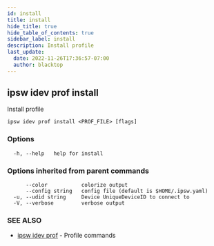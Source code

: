 ```yaml
---
id: install
title: install
hide_title: true
hide_table_of_contents: true
sidebar_label: install
description: Install profile
last_update:
  date: 2022-11-26T17:36:57-07:00
  author: blacktop
---
```

## ipsw idev prof install

Install profile

```
ipsw idev prof install <PROF_FILE> [flags]
```

### Options

```
  -h, --help   help for install
```

### Options inherited from parent commands

```
      --color           colorize output
      --config string   config file (default is $HOME/.ipsw.yaml)
  -u, --udid string     Device UniqueDeviceID to connect to
  -V, --verbose         verbose output
```

### SEE ALSO

* [ipsw idev prof](/docs/cli/ipsw/idev/prof)	 - Profile commands

